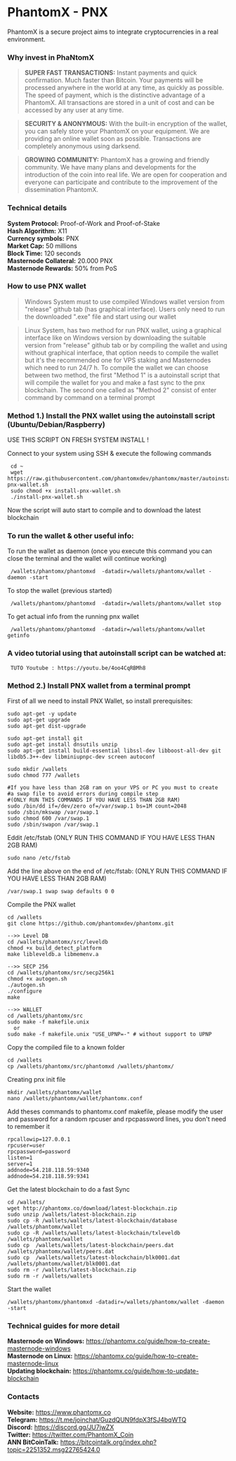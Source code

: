 # PhantomX - PNX

PhantomX is a secure project aims to integrate cryptocurrencies in a real environment.


### Why invest in PhaNtomX

> **SUPER FAST TRANSACTIONS:** Instant payments and quick confirmation. Much faster than Bitcoin. Your payments will be processed anywhere in the world at any time, as quickly as possible. The speed of payment, which is the distinctive advantage of a PhantomX. All transactions are stored in a unit of cost and can be accessed by any user at any time.

> **SECURITY & ANONYMOUS:** With the built-in encryption of the wallet, you can safely store your PhantomX on your equipment. We are providing an online wallet soon as possible. Transactions are completely anonymous using darksend.

> **GROWING COMMUNITY:** PhantomX has a growing and friendly community. We have many plans and developments for the introduction of the coin into real life. We are open for cooperation and everyone can participate and contribute to the improvement of the dissemination PhantomX.



### Technical details

 **System Protocol:** Proof-of-Work and Proof-of-Stake<br>
 **Hash Algorithm:** X11<br>
 **Currency symbols:** PNX<br>
 **Market Cap:** 50 millions<br>
 **Block Time:** 120 seconds<br>
 **Masternode Collateral:** 20.000 PNX<br>
 **Masternode Rewards:** 50% from PoS<br>

### How to use PNX wallet

> Windows System must to use compiled Windows wallet version from "release" github tab (has graphical interface). Users only need to run the downloaded ".exe" file and start using our wallet

> Linux System, has two method for run PNX wallet, using a graphical interface like on Windows version by downloading the suitable version from "release" github tab or by compiling the wallet and using without graphical interface, that option needs to compile the wallet but it's the recommended one for VPS staking and Masternodes which need to run 24/7 h.
To compile the wallet we can choose between two method, the first "Method 1" is a autoinstall script that will compile the wallet for you and make a fast sync to the pnx blockchain. The second one called as "Method 2" consist of enter command by command on a terminal prompt


 ### **Method 1.) Install the PNX wallet using the autoinstall script (Ubuntu/Debian/Raspberry)**

 USE THIS SCRIPT ON FRESH SYSTEM INSTALL !

 Connect to your system using SSH & execute the following commands

     cd ~
     wget https://raw.githubusercontent.com/phantomxdev/phantomx/master/autoinstall/install-pnx-wallet.sh
     sudo chmod +x install-pnx-wallet.sh
     ./install-pnx-wallet.sh

 Now the script will auto start to compile and to download the latest blockchain



 ### To run the wallet & other useful info:

 To run the wallet as daemon (once you execute this command you can close the terminal and the wallet will continue working)

     /wallets/phantomx/phantomxd  -datadir=/wallets/phantomx/wallet -daemon -start

 To stop the wallet (previous started)

     /wallets/phantomx/phantomxd  -datadir=/wallets/phantomx/wallet stop

 To get actual info from the running pnx wallet

     /wallets/phantomx/phantomxd  -datadir=/wallets/phantomx/wallet getinfo


 ### A video tutorial using that autoinstall script can be watched at:

     TUTO Youtube : https://youtu.be/4oo4CqRBMh8


### **Method 2.) Install PNX wallet from a terminal prompt**

First of all we need to install PNX Wallet, so install prerequisites:

    sudo apt-get -y update
    sudo apt-get upgrade
    sudo apt-get dist-upgrade

    sudo apt-get install git
    sudo apt-get install dnsutils unzip
    sudo apt-get install build-essential libssl-dev libboost-all-dev git libdb5.3++-dev libminiupnpc-dev screen autoconf

    sudo mkdir /wallets
    sudo chmod 777 /wallets

    #If you have less than 2GB ram on your VPS or PC you must to create
    #a swap file to avoid errors during compile step
    #(ONLY RUN THIS COMMANDS IF YOU HAVE LESS THAN 2GB RAM)
    sudo /bin/dd if=/dev/zero of=/var/swap.1 bs=1M count=2048
    sudo /sbin/mkswap /var/swap.1
    sudo chmod 600 /var/swap.1
    sudo /sbin/swapon /var/swap.1

Eddit /etc/fstab
(ONLY RUN THIS COMMAND IF YOU HAVE LESS THAN 2GB RAM)

    sudo nano /etc/fstab

Add the line above on the end of /etc/fstab:
(ONLY RUN THIS COMMAND IF YOU HAVE LESS THAN 2GB RAM)

    /var/swap.1 swap swap defaults 0 0


Compile the PNX wallet

    cd /wallets
    git clone https://github.com/phantomxdev/phantomx.git

    -->> Level DB
    cd /wallets/phantomx/src/leveldb
    chmod +x build_detect_platform
    make libleveldb.a libmemenv.a

    -->> SECP 256
    cd /wallets/phantomx/src/secp256k1
    chmod +x autogen.sh
    ./autogen.sh
    ./configure
    make

    -->> WALLET
    cd /wallets/phantomx/src
    sudo make -f makefile.unix
      or
    sudo make -f makefile.unix "USE_UPNP=-" # without support to UPNP


Copy the compiled file to a known folder

    cd /wallets
    cp /wallets/phantomx/src/phantomxd /wallets/phantomx/

Creating  pnx init file

    mkdir /wallets/phantomx/wallet
    nano /wallets/phantomx/wallet/phantomx.conf

Add theses commands to phantomx.conf makefile, please modify the user and password for a random rpcuser and rpcpassword lines, you don't need to remember it

    rpcallowip=127.0.0.1
    rpcuser=user
    rpcpassword=password
    listen=1
    server=1
    addnode=54.218.118.59:9340
    addnode=54.218.118.59:9341

Get the latest blockchain to do a fast Sync

    cd /wallets/
    wget http://phantomx.co/download/latest-blockchain.zip
    sudo unzip /wallets/latest-blockchain.zip
    sudo cp -R /wallets/wallets/latest-blockchain/database /wallets/phantomx/wallet
    sudo cp -R /wallets/wallets/latest-blockchain/txleveldb /wallets/phantomx/wallet
    sudo cp  /wallets/wallets/latest-blockchain/peers.dat /wallets/phantomx/wallet/peers.dat
    sudo cp  /wallets/wallets/latest-blockchain/blk0001.dat /wallets/phantomx/wallet/blk0001.dat
    sudo rm -r /wallets/latest-blockchain.zip
    sudo rm -r /wallets/wallets


Start the wallet

    /wallets/phantomx/phantomxd -datadir=/wallets/phantomx/wallet -daemon -start



### Technical guides for more detail

 **Masternode on Windows:** https://phantomx.co/guide/how-to-create-masternode-windows<br>
 **Masternode on Linux:** https://phantomx.co/guide/how-to-create-masternode-linux<br>
 **Updating blockchain:** https://phantomx.co/guide/how-to-update-blockchain



### Contacts
 **Website:** https://www.phantomx.co<br>
 **Telegram:** https://t.me/joinchat/GuzdQUN9fdpX3fSJ4bqWTQ<br>
 **Discord:** https://discord.gg/JU7jwZX<br>
 **Twitter:** https://twitter.com/PhantomX_Coin<br>
 **ANN BitCoinTalk:** https://bitcointalk.org/index.php?topic=2251352.msg22765424.0
